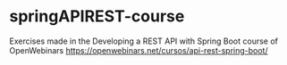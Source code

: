 # springAPIREST-course
Exercises made in the Developing a REST API with Spring Boot course of OpenWebinars https://openwebinars.net/cursos/api-rest-spring-boot/
